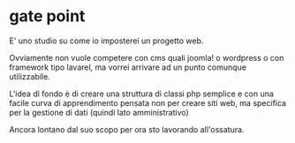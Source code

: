 # gate point
E' uno studio su come io imposterei un progetto web.

Ovviamente non vuole competere con cms quali joomla! o wordpress o con framework tipo lavarel, ma vorrei arrivare ad un punto comunque utilizzabile. 

L'idea di fondo è di creare una struttura di classi php semplice e con una facile curva di apprendimento pensata non per creare siti web, ma specifica per la gestione di dati (quindi lato amministrativo)

Ancora lontano dal suo scopo per ora sto lavorando all'ossatura.
